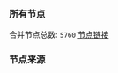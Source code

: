 ### 所有节点
合并节点总数: `5760`
[节点链接](https://github.com/rzhy1/33/raw/master/sub/sub_merge_base64.txt)

### 节点来源
